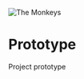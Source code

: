 ![The Monkeys](http://www.themonkeys.com.au/img/monkey_logo.png)

Prototype
===================

Project prototype 
